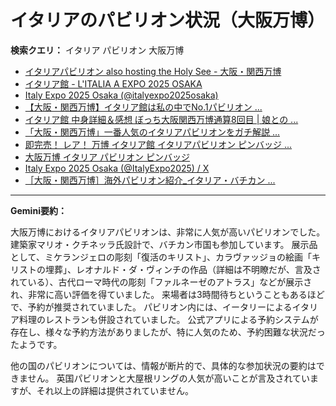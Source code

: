 # イタリアのパビリオン状況（大阪万博）

**検索クエリ：** イタリア パビリオン 大阪万博

- [イタリアパビリオン also hosting the Holy See - 大阪・関西万博](https://www.expo2025.or.jp/official-participant/italy/)
- [イタリア館 - L'ITALIA A EXPO 2025 OSAKA](https://www.italyexpo2025osaka.it/ja/itariaguan)
- [Italy Expo 2025 Osaka (@italyexpo2025osaka)](https://www.instagram.com/italyexpo2025osaka/?hl=ja)
- [【大阪・関西万博】イタリア館は私の中でNo.1パビリオン ...](https://yukonosuke.com/entry/osaka_banpaku_italy)
- [イタリア館 中身詳細＆感想 ぼっち大阪関西万博通算8回目 | 娘との ...](https://ameblo.jp/wakochi0316/entry-12905719318.html)
- [「大阪・関西万博」一番人気のイタリアパビリオンをガチ解説 ...](https://lovewalker.jp/elem/000/004/268/4268276/)
- [即完売！ レア！ 万博 イタリア館 イタリアパビリオン ピンバッジ ...](https://venizum.com/28410201372.htm)
- [大阪万博 イタリア パビリオン ピンバッジ](https://www.itamasrl.it/?_g=1694983)
- [Italy Expo 2025 Osaka (@ItalyExpo2025) / X](https://x.com/italyexpo2025?lang=ja)
- [［大阪・関西万博］海外パビリオン紹介_イタリア・バチカン ...](https://mag.tecture.jp/culture/20250604-128331/)


---

**Gemini要約：**

大阪万博におけるイタリアパビリオンは、非常に人気が高いパビリオンでした。建築家マリオ・クチネッラ氏設計で、バチカン市国も参加しています。  展示品として、ミケランジェロの彫刻「復活のキリスト」、カラヴァッジョの絵画「キリストの埋葬」、レオナルド・ダ・ヴィンチの作品（詳細は不明瞭だが、言及されている）、古代ローマ時代の彫刻「ファルネーゼのアトラス」などが展示され、非常に高い評価を得ていました。  来場者は3時間待ちということもあるほどで、予約が推奨されていました。  パビリオン内には、イータリーによるイタリア料理のレストランも併設されていました。  公式アプリによる予約システムが存在し、様々な予約方法がありましたが、特に人気のため、予約困難な状況だったようです。


他の国のパビリオンについては、情報が断片的で、具体的な参加状況の要約はできません。  英国パビリオンと大屋根リングの人気が高いことが言及されていますが、それ以上の詳細は提供されていません。

